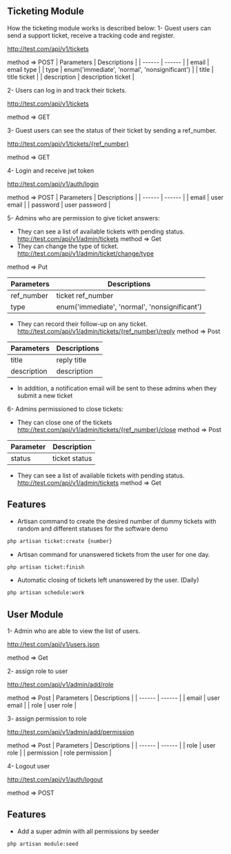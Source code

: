## Ticketing Module

How the ticketing module works is described below:
1- Guest users can send a support ticket, receive a tracking code and register.

http://test.com/api/v1/tickets

method => POST
| Parameters | Descriptions |
| ------ | ------ |
| email | email type | 
| type | enum('immediate', 'normal', 'nonsignificant') |
| title | title ticket |
| description | description ticket |

2- Users can log in and track their tickets.

http://test.com/api/v1/tickets

method => GET

3- Guest users can see the status of their ticket by sending a ref_number.

http://test.com/api/v1/tickets/{ref_number}

method => GET

4- Login and receive jwt token

http://test.com/api/v1/auth/login

method => POST
| Parameters | Descriptions |
| ------ | ------ |
| email | user email | 
| password | user password |

5- Admins who are permission to give ticket answers:
- They can see a list of available tickets with pending status.
http://test.com/api/v1/admin/tickets
method => Get
- They can change the type of ticket.
http://test.com/api/v1/admin/ticket/change/type

method => Put

| Parameters | Descriptions |
| ------ | ------ |
| ref_number | ticket ref_number | 
| type | enum('immediate', 'normal', 'nonsignificant') |
- They can record their follow-up on any ticket.
http://test.com/api/v1/admin/tickets/{ref_number}/reply
method => Post

| Parameters | Descriptions |
| ------ | ------ |
| title | reply title | 
| description | description |
- In addition, a notification email will be sent to these admins when they submit a new ticket

6- Admins permissioned to close tickets:
- They can close one of the tickets
http://test.com/api/v1/admin/tickets/{ref_number}/close
method => Post

| Parameter | Description |
| ------ | ------ |
| status | ticket status | 

- They can see a list of available tickets with pending status.
http://test.com/api/v1/admin/tickets
method => Get

## Features
- Artisan command to create the desired number of dummy tickets with random and different statuses for the software demo
```sh
php artisan ticket:create {number}
```
- Artisan command for unanswered tickets from the user for one day.
```sh
php artisan ticket:finish
```
- Automatic closing of tickets left unanswered by the user. (Daily)
```sh
php artisan schedule:work
```

## User Module
1- Admin who are able to view the list of users.

http://test.com/api/v1/users.json

method => Get

2- assign role to user

http://test.com/api/v1/admin/add/role

method => Post
| Parameters | Descriptions |
| ------ | ------ |
| email | user email | 
| role | user role |

3- assign permission to role

http://test.com/api/v1/admin/add/permission

method => Post
| Parameters | Descriptions |
| ------ | ------ |
| role | user role | 
| permission | role permission |

4- Logout user

http://test.com/api/v1/auth/logout

method => POST

## Features

- Add a super admin with all permissions by seeder

```sh
php artisan module:seed
```
